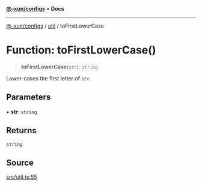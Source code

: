 [**@-xun/configs**](../../README.md) • **Docs**

***

[@-xun/configs](../../README.md) / [util](../README.md) / toFirstLowerCase

# Function: toFirstLowerCase()

> **toFirstLowerCase**(`str`): `string`

Lower-cases the first letter of `str`.

## Parameters

• **str**: `string`

## Returns

`string`

## Source

[src/util.ts:55](https://github.com/Xunnamius/xconfigs/blob/7129e155987055d658c285b3a31d449ff5e71ba7/src/util.ts#L55)
